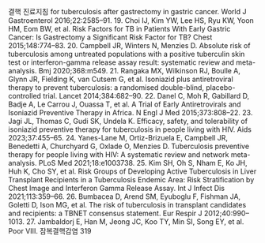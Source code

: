 결핵 진료지침
for tuberculosis after gastrectomy in gastric cancer. World J Gastroenterol 2016;22:2585–91.
19. Choi IJ, Kim YW, Lee HS, Ryu KW, Yoon HM, Eom BW, et al. Risk Factors for TB in Patients With Early Gastric Cancer: Is Gastrectomy a Significant Risk Factor for TB? Chest 2015;148:774–83.
20. Campbell JR, Winters N, Menzies D. Absolute risk of tuberculosis among untreated populations with a positive tuberculin skin test or interferon-gamma release assay result: systematic review and meta-analysis. Bmj 2020;368:m549.
21. Rangaka MX, Wilkinson RJ, Boulle A, Glynn JR, Fielding K, van Cutsem G, et al. Isoniazid plus antiretroviral therapy to prevent tuberculosis: a randomised double-blind, placebo-controlled trial. Lancet 2014;384:682–90.
22. Danel C, Moh R, Gabillard D, Badje A, Le Carrou J, Ouassa T, et al. A Trial of Early Antiretrovirals and Isoniazid Preventive Therapy in Africa. N Engl J Med 2015;373:808–22.
23. Jagi JL, Thomas C, Gudi SK, Undela K. Efficacy, safety, and tolerability of isoniazid preventive therapy for tuberculosis in people living with HIV. Aids 2023;37:455–65.
24. Yanes-Lane M, Ortiz-Brizuela E, Campbell JR, Benedetti A, Churchyard G, Oxlade O, Menzies D. Tuberculosis preventive therapy for people living with HIV: A systematic review and network meta-analysis. PLoS Med 2021;18:e1003738.
25. Kim SH, Oh S, Nham E, Ko JH, Huh K, Cho SY, et al. Risk Groups of Developing Active Tuberculosis in Liver Transplant Recipients in a Tuberculosis Endemic Area: Risk Stratification by Chest Image and Interferon Gamma Release Assay. Int J Infect Dis 2021;113:359–66.
26. Bumbacea D, Arend SM, Eyuboglu F, Fishman JA, Goletti D, Ison MG, et al. The risk of tuberculosis in transplant candidates and recipients: a TBNET consensus statement. Eur Respir J 2012;40:990–1013.
27. Jambaldorj E, Han M, Jeong JC, Koo TY, Min SI, Song EY, et al. Poor
Ⅷ. 잠복결핵감염 <PAGE>319